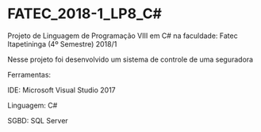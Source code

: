 # FATEC_2018-1_LP8_C#
Projeto de Linguagem de Programação VIII em C# na faculdade: Fatec Itapetininga (4º Semestre) 2018/1

Nesse projeto foi desenvolvido um sistema de controle de uma seguradora

Ferramentas:

IDE: Microsoft Visual Studio 2017

Linguagem: C#

SGBD: SQL Server
